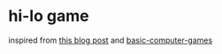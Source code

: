 # hi-lo game 

inspired from [this blog post](https://ovid.github.io/blog/programming-in-1987-versus-today.html) and [basic-computer-games](https://github.com/coding-horror/basic-computer-games)
